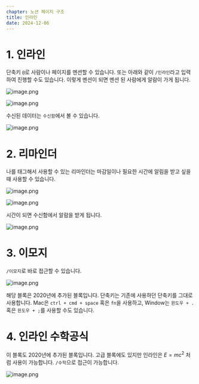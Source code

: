 ```yaml
---
chapter: 노션 페이지 구조
title: 인라인
date: 2024-12-06
---
```


# 1. 인라인

단축키 `@`로 사람이나 페이지를 멘션할 수 있습니다. 또는 아래와 같이 `/인라인`라고 입력하여 진행할 수도 있습니다. 이렇게 멘션이 되면 멘션 된 사람에게 알람이 가게 됩니다.

![image.png](/images/essentials-notion/2_4_image.png)

![image.png](/images/essentials-notion/2_4_image%201.png)

 수신된 데이터는 `수신함`에서 볼 수 있습니다.

![image.png](/images/essentials-notion/2_4_image%202.png)

# 2. 리마인더

나를 태그해서 사용할 수 있는 리마인더는 마감일이나 필요한 시간에 알림을 받고 싶을 때 사용할 수 있습니다.

![image.png](/images/essentials-notion/2_4_image.png)

![image.png](/images/essentials-notion/2_4_image%203.png)

시간이 되면 수신함에서 알람을 받게 됩니다.

![image.png](/images/essentials-notion/2_4_image%204.png)

# 3. 이모지

`/이모지`로 바로 접근할 수 있습니다.

![image.png](/images/essentials-notion/2_4_image%205.png)

해당 블록은 2020년에 추가된 블록입니다. 단축키는 기존에 사용하던 단축키를 그대로 사용합니다. Mac은 `ctrl + cmd + space` 혹은 `fn`을 사용하고, Window는 `윈도우 + .`  혹은 `윈도우 + ;`를 사용할 수도 있습니다.

# 4. 인라인 수학공식

이 블록도 2020년에 추가된 블록입니다. 고급 블록에도 있지만 인라인은 $E=mc^2$ 처럼 사용이 가능합니다. `/수학`으로 접근이 가능합니다.

![image.png](/images/essentials-notion/2_4_image%206.png)